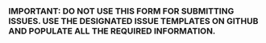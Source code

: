 ### IMPORTANT: DO NOT USE THIS FORM FOR SUBMITTING ISSUES. USE THE DESIGNATED ISSUE TEMPLATES ON GITHUB AND POPULATE ALL THE REQUIRED INFORMATION.

